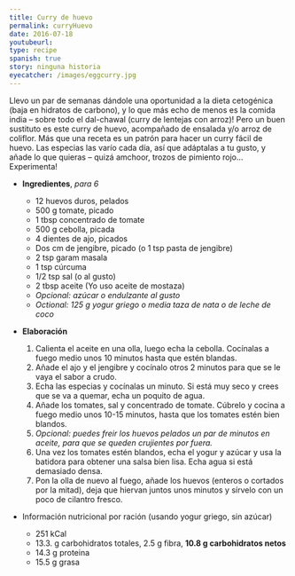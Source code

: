 ```yaml
---
title: Curry de huevo
permalink: curryHuevo
date: 2016-07-18
youtubeurl: 
type: recipe
spanish: true
story: ninguna historia
eyecatcher: /images/eggcurry.jpg
---
```

Llevo un par de semanas dándole una oportunidad a la dieta cetogénica (baja en hidratos de carbono), y lo que más echo de menos es la comida india – sobre todo el dal-chawal (curry de lentejas con arroz)! Pero un buen sustituto es este curry de huevo, acompañado de ensalada y/o arroz de coliflor.
Más que una receta es un patrón para hacer un curry fácil de huevo. Las especias las varío cada día, así que adáptalas a tu gusto, y añade lo que quieras – quizá amchoor, trozos de pimiento rojo... Experimenta!
 
* **Ingredientes**, _para 6_ 
  - 12 huevos duros, pelados
  - 500 g tomate, picado
  - 1 tbsp concentrado de tomate
  - 500 g cebolla, picada
  - 4 dientes de ajo, picados
  - Dos cm de jengibre, picado (o 1 tsp pasta de jengibre)
  - 2 tsp garam masala
  - 1 tsp cúrcuma
  - 1/2 tsp sal (o al gusto)
  - 2 tbsp aceite (Yo uso aceite de mostaza)
  - _Opcional: azúcar o endulzante al gusto_ 
  - _Octional: 125 g yogur griego o media taza de nata o de leche de coco_
 
* **Elaboración**
  1. Calienta el aceite en una olla, luego echa la cebolla. Cocínalas a fuego medio unos 10 minutos hasta que estén blandas. 
  2. Añade el ajo y el jengibre y cocínalo otros 2 minutos para que se le vaya el sabor a crudo. 
  3. Echa las especias y cocínalas un minuto. Si está muy seco y crees que se va a quemar, echa un poquito de agua. 
  4. Añade los tomates, sal y concentrado de tomate. Cúbrelo y cocina a fuego medio unos 10-15 minutos, hasta que los tomates estén bien blandos. 
  5. _Opcional: puedes freir los huevos pelados un par de minutos en aceite, para que se queden crujientes por fuera._
  6. Una vez los tomates estén blandos, echa el yogur y azúcar y usa la batidora para obtener una salsa bien lisa. Echa agua si está demasiado densa. 
  7. Pon la olla de nuevo al fuego, añade los huevos (enteros o cortados por la mitad), deja que hiervan juntos unos minutos y sírvelo con un poco de cilantro fresco.
* Información nutricional por ración (usando yogur griego, sin azúcar)
  - 251 kCal
  - 13.3. g carbohidratos totales, 2.5 g fibra, **10.8 g carbohidratos netos**
  - 14.3 g proteina
  - 15.5 g grasa
